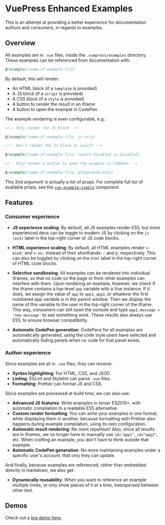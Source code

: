 # VuePress Enhanced Examples

This is an attempt at providing a better experience for documentation authors and consumers, in regards to examples.

## Overview

All examples are in `.vue` files, inside the `.vuepress/examples` directory. These examples can be referenced from documentation with:

```md
@[example](name-of-example-file)
```

By default, this will render:

- An HTML block (if a `template` is provided)
- A JS block (if a `script` is provided)
- A CSS block (if a `style` is provided)
- A button to render the result in an iframe
- A button to open the example in CodePen

The example rendering is even configurable, e.g.:

```md
<!-- Only render the JS block -->

@[example](name-of-example-file, js-only)
```

```md
<!-- Don't render the JS block or result -->

@[example](name-of-example-file, result-disabled js-disabled)
```

```md
<!-- Only render a button to open the example in CodePen -->

@[example](name-of-example-file, playground-only)
```

This 2nd argument is actually a list of props. For complete full list of available props, see the [`vue-example-simple`](https://github.com/chrisvfritz/vuepress-enhanced-examples/blob/master/.vuepress/components/vue-example-simple.vue) component.

## Features

### Consumer experience

- **JS experience scaling**: By default, all JS examples render ES5, but more experienced devs can be toggle to modern JS by clicking on the `js (es5)` label in the top-right corner of JS code blocks.

- **HTML experience scaling**: By default, all HTML examples render `v-bind:` and `v-on:` instead of their shorthands: `:` and `@`, respectively. This can also be toggled by clicking on the `html` label in the top-right corner of HTML code blocks.

- **Selective sandboxing**: All examples can be rendered into individual iframes, so that no code on the page or from other examples can interfere with them. Upon rendering an example, however, we check if the iframe contains a top-level `app` variable with a Vue instance. If it does, we assign the value of `app` to `app1`, `app2`, or whatever the first numbered app variable is in the parent window. Then we display the name of this variable to the user in the top-right corner of the iframe. This way, consumers can still open the console and type `app1.message = 'new message'` to see something work. These results also always use ES5, to ensure browser compatibility.

- **Automatic CodePen generation**: CodePens for all examples are automatically generated, using the code style users have selected and automatically hiding panels when no code for that panel exists.

### Author experience

Since examples are all in `.vue` files, they can receive:

- **Syntax highlighting**: For HTML, CSS, and JS(X).
- **Linting**: ESLint and Stylelint can parse `.vue` files.
- **Formatting**: Prettier can format JS and CSS.

Since examples are processed at build time, we can also use:

- **Advanced JS features**: Write examples in terser ES2015+, with automatic compilation to a readable ES5 alternative.
- **Custom render formatting**: You can write your examples in one format, while displaying them in another, because formatting with Prettier also happens during example compilation, using its own configuration.
- **Automatic result rendering**: No more repetition! Also, since all results are in iframes, we no longer have to manually use `id="app1"`, `id="app2"`, etc. When crafting an example, you don't have to think outside that example.
- **Automatic CodePen generation**: No more maintaining examples under a specific user's account, that only they can update.

And finally, because examples are referenced, rather than embedded directly in markdown, we also get:

- **Dynamically reusability**: When you want to reference an example multiple times, or only show pieces of it at a time, interspersed between other text.

## Demos

Check out a [live demo here](http://vuepress-enhanced-examples.surge.sh/demos/intro.html).
